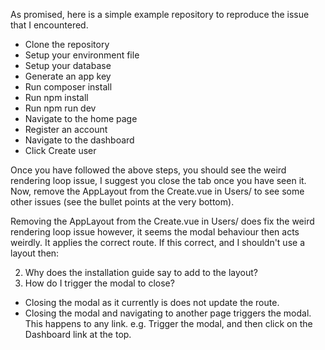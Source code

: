 As promised, here is a simple example repository to reproduce the issue that I encountered.

- Clone the repository
- Setup your environment file
- Setup your database
- Generate an app key
- Run composer install
- Run npm install
- Run npm run dev
- Navigate to the home page
- Register an account
- Navigate to the dashboard
- Click Create user

Once you have followed the above steps, you should see the weird rendering loop issue, I suggest you close the tab once you have seen it. Now, remove the AppLayout from the Create.vue in Users/ to see some other issues (see the bullet points at the very bottom).

Removing the AppLayout from the Create.vue in Users/ does fix the weird rendering loop issue however, it seems the modal behaviour then acts weirdly. It applies the correct route. If this correct, and I shouldn't use a layout then:

2) Why does the installation guide say to add <Modal /> to the layout?
2) How do I trigger the modal to close?

- Closing the modal as it currently is does not update the route.
- Closing the modal and navigating to another page triggers the modal. This happens to any link.  e.g. Trigger the modal, and then click on the Dashboard link at the top.
